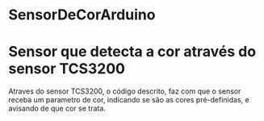 # SensorDeCorArduino
<h1>Sensor que detecta a cor através do sensor TCS3200</h1>
<p>Atraves do sensor TCS3200, o código descrito, faz com que o sensor receba um parametro de cor, indicando se são as cores pré-definidas, e avisando de que cor se trata.<p/>
